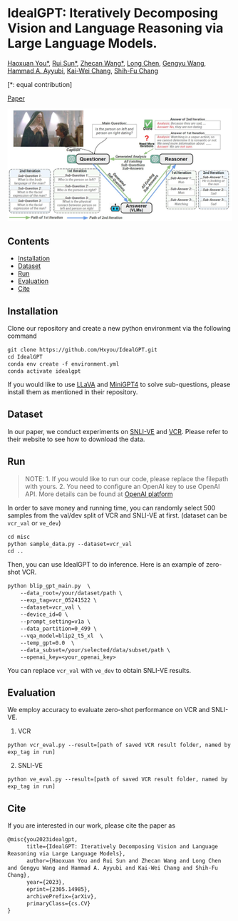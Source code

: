 # IdealGPT: Iteratively Decomposing Vision and Language Reasoning via Large Language Models.

[Haoxuan You*](https://hxyou.github.io/), [Rui Sun*](https://www.linkedin.com/in/rui-sun-three/), [Zhecan Wang*](https://www.zhecanwang.com/), [Long Chen](https://zjuchenlong.github.io/), [Gengyu Wang](http://wanggengyu.com/), [Hammad A. Ayyubi](https://hammad001.github.io/), [Kai-Wei Chang](http://web.cs.ucla.edu/~kwchang/), [Shih-Fu Chang](https://www.ee.columbia.edu/~sfchang/)

[*: equal contribution]

[Paper](https://arxiv.org/pdf/2305.14985.pdf)

![demo](figs/main_diagram.jpg)

## Contents

+ [Installation](#installation)
+ [Dataset](#dataset)
+ [Run](#run)
+ [Evaluation](#evaluation)
+ [Cite](#cite)

## Installation

Clone our repository and create a new python environment via the following command
```
git clone https://github.com/Hxyou/IdealGPT.git
cd IdealGPT
conda env create -f environment.yml
conda activate idealgpt
```

If you would like to use [LLaVA](https://github.com/haotian-liu/LLaVA) and [MiniGPT4](https://github.com/Vision-CAIR/MiniGPT-4) to solve sub-questions, please install them as mentioned in their repository.

## Dataset

In our paper, we conduct experiments on [SNLI-VE](https://github.com/necla-ml/SNLI-VE) and [VCR](https://visualcommonsense.com/). Please refer to their website to see how to download the data.

## Run

> NOTE: 1. If you would like to run our code, please replace the filepath with yours. 2. You need to configure an OpenAI key to use OpenAI API. More details can be found at [OpenAI platform](https://platform.openai.com/)

In order to save money and running time, you can randomly select 500 samples from the val/dev split of VCR and SNLI-VE at first. (dataset can be `vcr_val` or `ve_dev`)

```
cd misc
python sample_data.py --dataset=vcr_val
cd ..
```

Then, you can use IdealGPT to do inference. Here is an example of zero-shot VCR.
```Shell
python blip_gpt_main.py  \
    --data_root=/your/dataset/path \
    --exp_tag=vcr_05241522 \
    --dataset=vcr_val \
    --device_id=0 \
    --prompt_setting=v1a \
    --data_partition=0_499 \
    --vqa_model=blip2_t5_xl  \
    --temp_gpt=0.0  \
    --data_subset=/your/selected/data/subset/path \
    --openai_key=<your_openai_key>
```
You can replace `vcr_val` with `ve_dev` to obtain SNLI-VE results.

## Evaluation
We employ accuracy to evaluate zero-shot performance on VCR and SNLI-VE.

1. VCR
```
python vcr_eval.py --result=[path of saved VCR result folder, named by exp_tag in run]
```

2. SNLI-VE
```
python ve_eval.py --result=[path of saved VCR result folder, named by exp_tag in run]
```

## Cite
If you are interested in our work, please cite the paper as
```
@misc{you2023idealgpt,
      title={IdealGPT: Iteratively Decomposing Vision and Language Reasoning via Large Language Models}, 
      author={Haoxuan You and Rui Sun and Zhecan Wang and Long Chen and Gengyu Wang and Hammad A. Ayyubi and Kai-Wei Chang and Shih-Fu Chang},
      year={2023},
      eprint={2305.14985},
      archivePrefix={arXiv},
      primaryClass={cs.CV}
}
```
